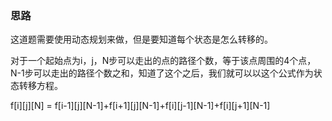 ### 思路
这道题需要使用动态规划来做，但是要知道每个状态是怎么转移的。

对于一个起始点为i，j，N步可以走出的点的路径个数，等于该点周围的4个点，N-1步可以走出的路径个数之和，知道了这个之后，我们就可以以这个公式作为状态转移方程。

f[i][j][N] = f[i-1][j][N-1]+f[i+1][j][N-1]+f[i][j-1][N-1]+f[i][j+1][N-1]


